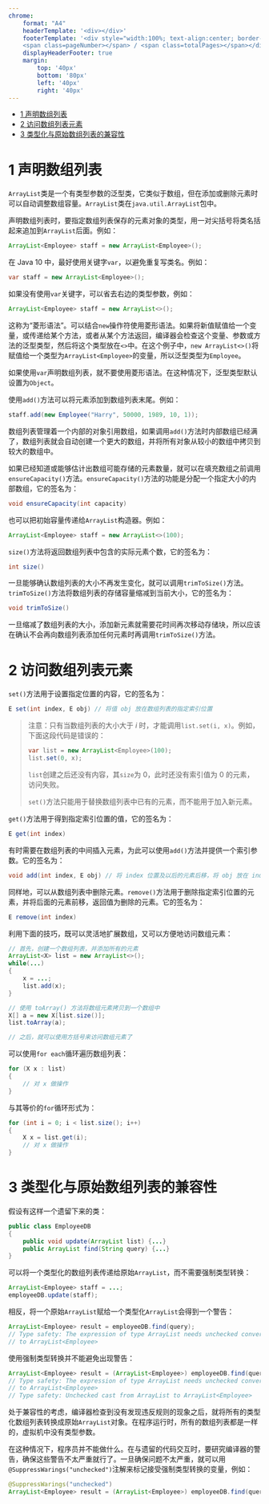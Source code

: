 ```yaml
---
chrome:
    format: "A4"
    headerTemplate: '<div></div>'
    footerTemplate: '<div style="width:100%; text-align:center; border-top: 1pt solid #eeeeee; margin: 10px 10px 20px; font-size: 8pt;">
    <span class=pageNumber></span> / <span class=totalPages></span></div>'
    displayHeaderFooter: true
    margin:
        top: '40px'
        bottom: '80px'
        left: '40px'
        right: '40px'
---
```


<!-- @import "[TOC]" {cmd="toc" depthFrom=1 depthTo=6 orderedList=false} -->

<!-- code_chunk_output -->

- [1 声明数组列表](#1-声明数组列表)
- [2 访问数组列表元素](#2-访问数组列表元素)
- [3 类型化与原始数组列表的兼容性](#3-类型化与原始数组列表的兼容性)

<!-- /code_chunk_output -->

# 1 声明数组列表

`ArrayList`类是一个有类型参数的泛型类，它类似于数组，但在添加或删除元素时可以自动调整数组容量。`ArrayList`类在`java.util.ArrayList`包中。

声明数组列表时，要指定数组列表保存的元素对象的类型，用一对尖括号将类名括起来追加到`ArrayList`后面。例如：

```java
ArrayList<Employee> staff = new ArrayList<Employee>();
```

在 Java 10 中，最好使用关键字`var`，以避免重复写类名。例如：

```java
var staff = new ArrayList<Employee>();
```

如果没有使用`var`关键字，可以省去右边的类型参数，例如：

```java
ArrayList<Employee> staff = new ArrayList<>();
```

这称为“菱形语法”。可以结合`new`操作符使用菱形语法。如果将新值赋值给一个变量，或传递给某个方法，或者从某个方法返回，编译器会检查这个变量、参数或方法的泛型类型，然后将这个类型放在`<>`中。在这个例子中，`new ArrayList<>()`将赋值给一个类型为`ArrayList<Employee>`的变量，所以泛型类型为`Employee`。

如果使用`var`声明数组列表，就不要使用菱形语法。在这种情况下，泛型类型默认设置为`Object`。

使用`add()`方法可以将元素添加到数组列表末尾。例如：

```java
staff.add(new Employee("Harry", 50000, 1989, 10, 1));
```

数组列表管理着一个内部的对象引用数组，如果调用`add()`方法时内部数组已经满了，数组列表就会自动创建一个更大的数组，并将所有对象从较小的数组中拷贝到较大的数组中。

如果已经知道或能够估计出数组可能存储的元素数量，就可以在填充数组之前调用`ensureCapacity()`方法。`ensureCapacity()`方法的功能是分配一个指定大小的内部数组，它的签名为：

```java
void ensureCapacity(int capacity)
```

也可以把初始容量传递给`ArrayList`构造器。例如：

```java
ArrayList<Employee> staff = new ArrayList<>(100);
```

`size()`方法将返回数组列表中包含的实际元素个数，它的签名为：

```java
int size()
```

一旦能够确认数组列表的大小不再发生变化，就可以调用`trimToSize()`方法。`trimToSize()`方法将数组列表的存储容量缩减到当前大小，它的签名为：

```java
void trimToSize()
```

一旦缩减了数组列表的大小，添加新元素就需要花时间再次移动存储块，所以应该在确认不会再向数组列表添加任何元素时再调用`trimToSize()`方法。

# 2 访问数组列表元素

`set()`方法用于设置指定位置的内容，它的签名为：

```java
E set(int index, E obj) // 将值 obj 放在数组列表的指定索引位置
```

> 注意：只有当数组列表的大小大于 $i$ 时，才能调用`list.set(i, x)`。例如，下面这段代码是错误的：
>
> ```java
> var list = new ArrayList<Employee>(100);
> list.set(0, x);
> ```
>
> `list`创建之后还没有内容，其`size`为 0，此时还没有索引值为 0 的元素，访问失败。
>
> `set()`方法只能用于替换数组列表中已有的元素，而不能用于加入新元素。

`get()`方法用于得到指定索引位置的值，它的签名为：

```java
E get(int index)
```

有时需要在数组列表的中间插入元素，为此可以使用`add()`方法并提供一个索引参数。它的签名为：

```java
void add(int index, E obj) // 将 index 位置及以后的元素后移，将 obj 放在 index 位置
```

同样地，可以从数组列表中删除元素。`remove()`方法用于删除指定索引位置的元素，并将后面的元素前移，返回值为删除的元素。它的签名为：

```java
E remove(int index)
```

利用下面的技巧，既可以灵活地扩展数组，又可以方便地访问数组元素：

```java
// 首先，创建一个数组列表，并添加所有的元素
ArrayList<X> list = new ArrayList<>();
while(...)
{
    x = ...;
    list.add(x);
}

// 使用 toArray() 方法将数组元素拷贝到一个数组中
X[] a = new X[list.size()];
list.toArray(a);

// 之后，就可以使用方括号来访问数组元素了
```

可以使用`for each`循环遍历数组列表：

```java
for (X x : list)
{
    // 对 x 做操作
}
```

与其等价的`for`循环形式为：

```java
for (int i = 0; i < list.size(); i++)
{
    X x = list.get(i);
    // 对 x 做操作
}
```

# 3 类型化与原始数组列表的兼容性

假设有这样一个遗留下来的类：

```java
public class EmployeeDB
{
    public void update(ArrayList list) {...}
    public ArrayList find(String query) {...}
}
```

可以将一个类型化的数组列表传递给原始`ArrayList`，而不需要强制类型转换：

```java
ArrayList<Employee> staff = ...;
employeeDB.update(staff);
```

相反，将一个原始`ArrayList`赋给一个类型化`ArrayList`会得到一个警告：

```java
ArrayList<Employee> result = employeeDB.find(query);
// Type safety: The expression of type ArrayList needs unchecked conversion to conform
// to ArrayList<Employee>
```

使用强制类型转换并不能避免出现警告：

```java
ArrayList<Employee> result = (ArrayList<Employee>) employeeDB.find(query);
// Type safety: The expression of type ArrayList needs unchecked conversion to conform
// to ArrayList<Employee>
// Type safety: Unchecked cast from ArrayList to ArrayList<Employee>
```

处于兼容性的考虑，编译器检查到没有发现违反规则的现象之后，就将所有的类型化数组列表转换成原始`ArrayList`对象。在程序运行时，所有的数组列表都是一样的，虚拟机中没有类型参数。

在这种情况下，程序员并不能做什么。在与遗留的代码交互时，要研究编译器的警告，确保这些警告不太严重就行了。一旦确保问题不太严重，就可以用`@SuppressWarings("unchecked")`注解来标记接受强制类型转换的变量，例如：

```java
@SuppressWarings("unchecked")
ArrayList<Employee> result = (ArrayList<Employee>) employeeDB.find(query);
```
